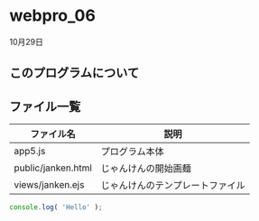# webpro_06
10月29日
## このプログラムについて

## ファイル一覧
ファイル名|説明
-|-
app5.js|プログラム本体
public/janken.html | じゃんけんの開始画麺
views/janken.ejs | じゃんけんのテンプレートファイル

```javascript
console.log( 'Hello' );
```